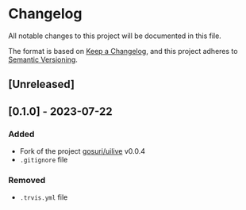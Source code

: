 # Changelog

All notable changes to this project will be documented in this file.

The format is based on [Keep a Changelog](https://keepachangelog.com/en/1.0.0/),
and this project adheres to [Semantic Versioning](https://semver.org/spec/v2.0.0.html).

## [Unreleased]

## [0.1.0] - 2023-07-22
### Added
- Fork of the project [gosuri/uilive](https://github.com/Adaendra/uilive) v0.0.4
- `.gitignore` file

### Removed
- `.trvis.yml` file